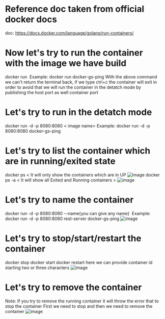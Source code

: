 # Reference doc taken from official docker docs 
doc: https://docs.docker.com/language/golang/run-containers/

# Now let's try to run the container with the image we have build
docker run <image name> 
Example: docker run docker-gs-ping
With the above command we can't return the terminal back, if we type ctrl+c the container will exit in order to avoid that we will run the container in the
detatch mode by publishing the host port as well container port

# Let's try to run in the detatch mode
docker run -d -p 8080:8080 < image name>
Example: docker run -d -p 8080:8080 docker-gs-ping

# Let's try to list the container which are in running/exited state
docker ps < It will only show the containers which are in UP
![image](https://github.com/sreeav6/Docker/assets/139438620/c86b96ed-f54b-4cc7-94a8-bccb31fb3030)
docker ps -a < It will show all Exited and Running containers >
![image](https://github.com/sreeav6/Docker/assets/139438620/60f9ee46-7e40-4b07-a645-3b2fb12dcb19)

# Let's try to name the container 
docker run -d -p 8080:8080 --name{you can give any name}  <image name>
Example: docker run -d -p 8080:8080 rest-server docker-gs-ping
![image](https://github.com/sreeav6/Docker/assets/139438620/4f04c1b4-830b-41c6-93f6-b57a6f9e10a0)

# Let's try to stop/start/restart the container
docker stop <container id> docker start <container id> docker restart<container id>
here we can provide container id starting two or three characters
![image](https://github.com/sreeav6/Docker/assets/139438620/e07cddd5-8b14-4e80-abfc-7b47b7e22144)

# Let's try to remove the container
Note: If you try to remove the running container it will throw the error that to stop the container
First we need to stop and then we need to remove the container
![image](https://github.com/sreeav6/Docker/assets/139438620/96087a59-d186-4ab8-93cb-de60ef891938)





 

